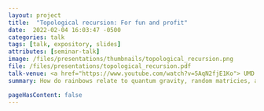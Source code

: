 ```yaml
---
layout: project 
title:  "Topological recursion: For fun and profit"
date:  2022-02-04 16:03:47 -0500
categories: talk
tags: [talk, expository, slides]
attributes: [seminar-talk]
image: /files/presentations/thumbnails/topological_recursion.png
file: /files/presentations/topological_recursion.pdf
talk-venue: <a href="https://www.youtube.com/watch?v=5AqN2fjE1Ko"> UMD RIT in geometry and physics, Fall 2021 </a>
summary: How do rainbows relate to quantum gravity, random matricies, and WKB analysis? Im glad you asked. These all have underlying recursive formula, based on cutting up riemann surfaces into pairs of pants. These various types of 'topological recursion' were unified by Eynard and Orantin, relating each recursive structure to a spectral curve of a simple polynomial.

pageHasContent: false
---
```

